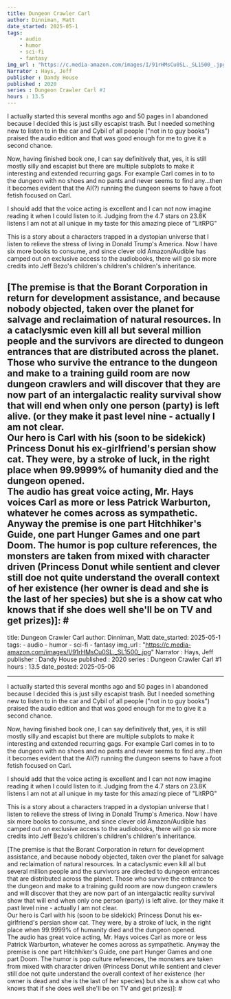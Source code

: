 ```yaml
---
title: Dungeon Crawler Carl
author: Dinniman, Matt
date_started: 2025-05-1
tags: 
    - audio
    - humor
    - sci-fi
    - fantasy 
img_url : "https://c.media-amazon.com/images/I/91rHMsCu0SL._SL1500_.jpg"
Narrator : Hays, Jeff
publisher : Dandy House
published : 2020
series : Dungeon Crawler Carl #1
hours : 13.5
---
```

I actually started this several months ago and 50 pages in I abandoned because I decided this is just silly escapist trash. But I needed something new to listen to in the car and Cybil of all people ("not in to guy books") praised the audio edition and that was good enough for me to give it a second chance.

Now, having finished book one, I can say definitively that, yes, it is still mostly silly and escapist but there are multiple subplots to make it interesting and extended recurring gags.  For example Carl comes in to to the dungeon with no shoes and no pants and never seems to find any...then it becomes evident that the AI(?) running the dungeon seems to have a foot fetish focused on Carl.  

I should add that the voice acting is excellent and I can not now imagine reading it when I could listen to it. Judging from the 4.7 stars on 23.8K listens I am not at all unique in my taste for this amazing piece of "LitRPG"

This is a story about a characters trapped in a dystopian universe that I listen to relieve the stress of living in Donald Trump's America.  Now I have six more books to consume, and since clever old Amazon/Audible has camped out on exclusive access to the audiobooks, there will go six more credits into Jeff Bezo's children's children's children's inheritance.

[The premise is that the Borant Corporation in return for development assistance, and because nobody objected, taken over the planet for salvage and reclaimation of natural resources.  In a cataclysmic even kill all but several million people and the survivors are directed to dungeon entrances that are distributed across the planet.  Those who survive the entrance to the dungeon and make to a training guild room are now dungeon crawlers and will discover that they are now part of an intergalactic reality survival show that will end when only one person (party) is left alive. (or they make it past level nine - actually I am not clear.  
Our hero is Carl with his (soon to be sidekick) Princess Donut his ex-girlfriend's persian show cat. They were, by a stroke of luck, in the right place  when  99.9999% of humanity died and the dungeon opened.  
The audio has great voice acting, Mr. Hays voices Carl as more or less Patrick Warburton, whatever he comes across as sympathetic.
Anyway the premise is one part Hitchhiker's Guide, one part Hunger Games and one part Doom.  The humor is pop culture references, the monsters are taken from mixed with character driven (Princess Donut while sentient and clever still doe not quite understand the overall context of her existence (her owner is dead and she is the last of her species) but she is a show cat who knows that if she does well she'll be on TV and get prizes)]: #
---
title: Dungeon Crawler Carl
author: Dinniman, Matt
date_started: 2025-05-1
tags: 
    - audio
    - humor
    - sci-fi
    - fantasy 
img_url : "https://c.media-amazon.com/images/I/91rHMsCu0SL._SL1500_.jpg"
Narrator : Hays, Jeff
publisher : Dandy House
published : 2020
series : Dungeon Crawler Carl #1
hours : 13.5
date_posted: 2025-05-06

---
I actually started this several months ago and 50 pages in I abandoned because I decided this is just silly escapist trash. But I needed something new to listen to in the car and Cybil of all people ("not in to guy books") praised the audio edition and that was good enough for me to give it a second chance.

Now, having finished book one, I can say definitively that, yes, it is still mostly silly and escapist but there are multiple subplots to make it interesting and extended recurring gags.  For example Carl comes in to to the dungeon with no shoes and no pants and never seems to find any...then it becomes evident that the AI(?) running the dungeon seems to have a foot fetish focused on Carl.  

I should add that the voice acting is excellent and I can not now imagine reading it when I could listen to it. Judging from the 4.7 stars on 23.8K listens I am not at all unique in my taste for this amazing piece of "LitRPG"

This is a story about a characters trapped in a dystopian universe that I listen to relieve the stress of living in Donald Trump's America.  Now I have six more books to consume, and since clever old Amazon/Audible has camped out on exclusive access to the audiobooks, there will go six more credits into Jeff Bezo's children's children's children's inheritance.

[The premise is that the Borant Corporation in return for development assistance, and because nobody objected, taken over the planet for salvage and reclaimation of natural resources.  In a cataclysmic even kill all but several million people and the survivors are directed to dungeon entrances that are distributed across the planet.  Those who survive the entrance to the dungeon and make to a training guild room are now dungeon crawlers and will discover that they are now part of an intergalactic reality survival show that will end when only one person (party) is left alive. (or they make it past level nine - actually I am not clear.  
Our hero is Carl with his (soon to be sidekick) Princess Donut his ex-girlfriend's persian show cat. They were, by a stroke of luck, in the right place  when  99.9999% of humanity died and the dungeon opened.  
The audio has great voice acting, Mr. Hays voices Carl as more or less Patrick Warburton, whatever he comes across as sympathetic.
Anyway the premise is one part Hitchhiker's Guide, one part Hunger Games and one part Doom.  The humor is pop culture references, the monsters are taken from mixed with character driven (Princess Donut while sentient and clever still doe not quite understand the overall context of her existence (her owner is dead and she is the last of her species) but she is a show cat who knows that if she does well she'll be on TV and get prizes)]: #